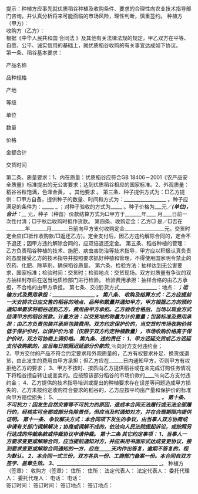 
 


提示：种植方应事先就优质稻谷种植及收购条件、要求的合理性向农业技术指导部门咨询，并认真分析将来可能面临的市场风险，理性判断，慎重签约。    种植方（甲方）：                                                  
   收购方（乙方）：                                                 
   根据《中华人民共和国
合同法
》及其他有关法律法规的规定，甲乙双方在平等、自愿、公平、诚实信用的基础上，就优质稻谷收购的有关事宜达成如下协议。   
    第一条、稻谷基本要求：




 

  

   
产品名称

   
品种规格

   
产地

   
等级

   
单位

   
数量

   
价格

   
金额合计

   
交货时间

  

  

   
 

   
 

   
 

   
 

   
 

   
 

   
 

   
 

   
 

   
 

   
 

  

  

   
 

   
 

   
 

   
 

   
 

   
 

   
 

   
 

   
 

   
 

   
 

  

 




   第二条、质量要求：1、内在质量：优质稻谷应符合GB 18406－2001《农产品安全质量》标准提出的无公害要求；达到优质稻谷相应的国家标准。2、外观质量：稻谷谷粒饱满，色泽金黄，                                  。其他要求                                                           。
   第三条、种子提供方式为：□乙方提供：□甲方自备，提供种子的数量、时间和方式为：__________________               。种子应满足的条件为：_____        _             ；对种子验收的方式为_____      。种子价格为___元／___(单位)，合计：_____     元，种子（种苗）价款结算方式为□甲方于_______年____ 月____日前一次性付清；□于秋后收购时抵作货款。
   第四条、收购定金：乙方□ 是／□否在________年_______月_______日前向甲方支付收购定金_________________元。交货时定金应(□抵作收购款/□返还乙方)。定金支付后，因乙方违约解除合同的，定金不予退还；因甲方违约解除合同的，应双倍返还定金。
   第五条、稻谷种植的管理：乙方负责稻谷种植的技术、施肥、病虫害防治等技术指导，甲方应以积极认真负责的态度接受乙方的技术指导并按照要求抓好种植和管理，不得使用国家明令禁止的农药、化肥、除草剂，确保稻谷质量。
   第六条、检验方法：抽样达到无公害要求，国家标准；检验时间：交货时；检验地点：交货现场。双方对质量有争议的双方抽样封存后在送当地质检部门进行检验。  检验费用承担：抽样合格的由乙方承担，不合格的由甲方承担。
   第七条、交(提)货方式________________：地点：___________；运输方式及费用承担：_____________________________                    ___。
   第八条、 收购及结算方式：乙方应提前一天安排次日应交售的稻谷的地点、品种和数量并通知甲方，甲方根据乙方的预约通知单要求将稻谷送到乙方，费用由甲方承担。乙方验收合格后，当场以现金方式结清甲方的稻谷货款。计量方法：以交货地的称量为计价重量；包装标准及费用承担：由乙方负责包装并承担包装费用。双方约定保护价的，当交货时市场收购价格低于保护价时，以保护价为准（仅限于双方约定种植数量），市场收购价格高于保护价时，双方可协商上调价格。
   第九条、违约责任：
   1、甲方迟延交货或乙方迟延支付收购款的，应当每日按照迟延部分价款的____％向对方支付违约金；  
   2、甲方交付的产品不符合约定要求和外观质量的，乙方有权要求补足、换货或退货，由此发生的费用由甲方承担；但乙方应在______日内通知甲方，否则甲方有权拒绝乙方的要求；
   3、甲方不按时、按质向乙方提供稻谷或在未完成订购任务情况下将稻谷擅自转让或变卖的。应按照该部分稻谷的市场价款的____％向乙方支付违约金；
   4、乙方提供的技术指导培训或提出的种植要求存在误差等问题造成甲方损失的，乙方未按约定收购符合要求的稻谷的，乙方应按平均亩产量和保护价的标准向甲方赔偿损失；
   5、____________________________________________       _______。
   第十条、不可抗力：因发生自然灾害等不可抗力的原因，造成本合同无法履行或无法全部履行的，经核实可全部或部分免除责任，但应当及时通知对方，并在合理期限内提供证明。
   第十一条、争议解决方式：本合同项下发生的争议，由当事人双方协商或申请有关部门调解解决；协商或调解不成的，依法向人民法院提起诉讼，或按照另行达成的仲裁条款或仲裁协议申请仲裁。
   第十二条  其它约定事项：
   1、当事人一方要求变更或解除合同，应当提前通知对方，并应采用书面形式达成变更协议，接到要求变更或解除合同通知的一方，应在_____天内作出答复，逾期不答复的，视为默认。
   2、本合同一式三份，双方各执一份、工商部门备案一份。本合同自双方签字、盖章生效。
   3、__________________________________________________           _。
   种植方（签章）：                           收购方（签章）：
   住所：                                     住所：
   法定代表人：                                法定代表人：
   委托代理人：                                委托代理人：
   电话：                                      电话：       
   签订时间：                                  签订时间：
   签订地点：                                 签订地点：

 


 

 
 
 
 
 
  


  
 

  


  


  
 
 
 
 

